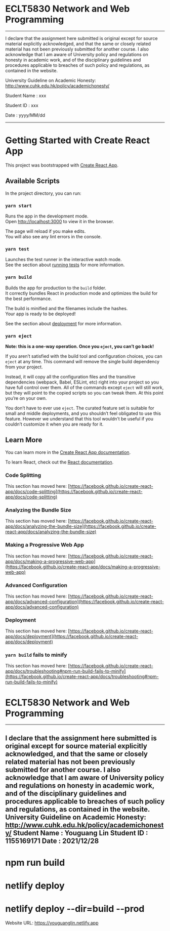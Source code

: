 # ECLT5830 Network and Web Programming
---

 I declare that the assignment here submitted is original
 except for source material explicitly acknowledged,
 and that the same or closely related material has not been
 previously submitted for another course.
 I also acknowledge that I am aware of University policy and
 regulations on honesty in academic work, and of the disciplinary
 guidelines and procedures applicable to breaches of such
 policy and regulations, as contained in the website.

 University Guideline on Academic Honesty:
   http://www.cuhk.edu.hk/policy/academichonesty/

 Student Name : xxx <fill in yourself>

 Student ID   : xxx <fill in yourself>
 
 Date         : yyyy/MM/dd <fill in yourself>

---

# Getting Started with Create React App

This project was bootstrapped with [Create React App](https://github.com/facebook/create-react-app).

## Available Scripts

In the project directory, you can run:

### `yarn start`

Runs the app in the development mode.\
Open [http://localhost:3000](http://localhost:3000) to view it in the browser.

The page will reload if you make edits.\
You will also see any lint errors in the console.

### `yarn test`

Launches the test runner in the interactive watch mode.\
See the section about [running tests](https://facebook.github.io/create-react-app/docs/running-tests) for more information.

### `yarn build`

Builds the app for production to the `build` folder.\
It correctly bundles React in production mode and optimizes the build for the best performance.

The build is minified and the filenames include the hashes.\
Your app is ready to be deployed!

See the section about [deployment](https://facebook.github.io/create-react-app/docs/deployment) for more information.

### `yarn eject`

**Note: this is a one-way operation. Once you `eject`, you can’t go back!**

If you aren’t satisfied with the build tool and configuration choices, you can `eject` at any time. This command will remove the single build dependency from your project.

Instead, it will copy all the configuration files and the transitive dependencies (webpack, Babel, ESLint, etc) right into your project so you have full control over them. All of the commands except `eject` will still work, but they will point to the copied scripts so you can tweak them. At this point you’re on your own.

You don’t have to ever use `eject`. The curated feature set is suitable for small and middle deployments, and you shouldn’t feel obligated to use this feature. However we understand that this tool wouldn’t be useful if you couldn’t customize it when you are ready for it.

## Learn More

You can learn more in the [Create React App documentation](https://facebook.github.io/create-react-app/docs/getting-started).

To learn React, check out the [React documentation](https://reactjs.org/).

### Code Splitting

This section has moved here: [https://facebook.github.io/create-react-app/docs/code-splitting](https://facebook.github.io/create-react-app/docs/code-splitting)

### Analyzing the Bundle Size

This section has moved here: [https://facebook.github.io/create-react-app/docs/analyzing-the-bundle-size](https://facebook.github.io/create-react-app/docs/analyzing-the-bundle-size)

### Making a Progressive Web App

This section has moved here: [https://facebook.github.io/create-react-app/docs/making-a-progressive-web-app](https://facebook.github.io/create-react-app/docs/making-a-progressive-web-app)

### Advanced Configuration

This section has moved here: [https://facebook.github.io/create-react-app/docs/advanced-configuration](https://facebook.github.io/create-react-app/docs/advanced-configuration)

### Deployment

This section has moved here: [https://facebook.github.io/create-react-app/docs/deployment](https://facebook.github.io/create-react-app/docs/deployment)

### `yarn build` fails to minify

This section has moved here: [https://facebook.github.io/create-react-app/docs/troubleshooting#npm-run-build-fails-to-minify](https://facebook.github.io/create-react-app/docs/troubleshooting#npm-run-build-fails-to-minify)

# ECLT5830 Network and Web Programming
---
I declare that the assignment here submitted is original
except for source material explicitly acknowledged,
and that the same or closely related material has not been
previously submitted for another course.
I also acknowledge that I am aware of University policy and
regulations on honesty in academic work, and of the disciplinary
guidelines and procedures applicable to breaches of such
policy and regulations, as contained in the website.
University Guideline on Academic Honesty:
http://www.cuhk.edu.hk/policy/academichonesty/
Student Name : Youguang Lin <fill in yourself>
Student ID : 1155169171 <fill in yourself>
Date : 2021/12/28 <fill in yourself>
---
# npm run build
# netlify deploy  
# netlify deploy --dir=build --prod
Website URL:       https://youguanglin.netlify.app